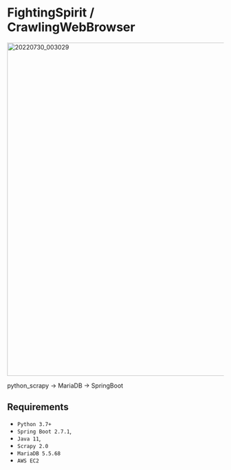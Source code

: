 # FightingSpirit / CrawlingWebBrowser


<img width="776" alt="20220730_003029" src="https://user-images.githubusercontent.com/98295182/181793465-6e9df04f-e2ab-4e20-8c58-0850c8513f82.png">



python_scrapy -> MariaDB -> SpringBoot





Requirements
------------

* ```Python 3.7+```
* ```Spring Boot 2.7.1```,
* ```Java 11```,
* ```Scrapy 2.0```
* ```MariaDB 5.5.68```
* ```AWS EC2```

